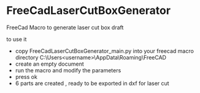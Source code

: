 # FreeCadLaserCutBoxGenerator
FreeCad Macro to generate laser cut box draft

to use it 
- copy FreeCadLaserCutBoxGenerator_main.py into your freecad macro directory C:\Users\<username>\AppData\Roaming\FreeCAD
- create an empty document
- run the macro and modify the parameters
- press ok
- 6 parts are created , ready to be exported in dxf for laser cut

